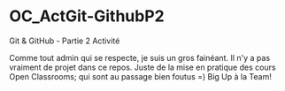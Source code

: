 # OC_ActGit-GithubP2
Git &amp; GitHub - Partie 2 Activité

Comme tout admin qui se respecte, je suis un gros fainéant.
Il n'y a pas vraiment de projet dans ce repos. Juste de la mise 
en pratique des cours Open Classrooms; qui sont au passage bien foutus =)
Big Up à la Team!
